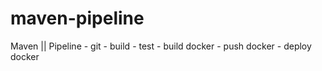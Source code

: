 # maven-pipeline
Maven || Pipeline - git - build - test - build docker - push docker - deploy docker
